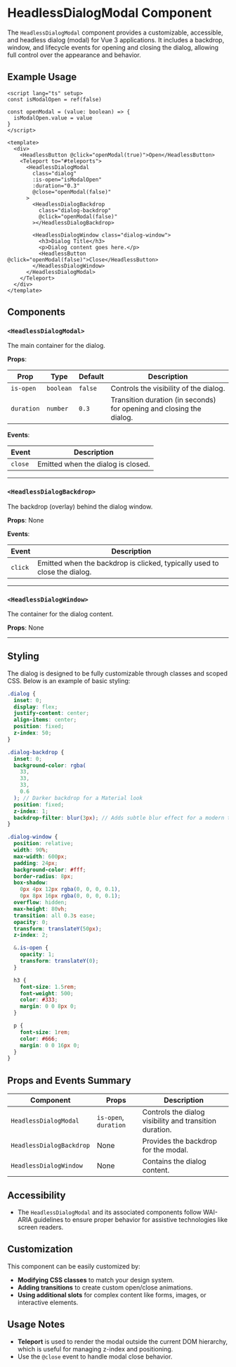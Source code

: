 # HeadlessDialogModal Component

The `HeadlessDialogModal` component provides a customizable, accessible, and headless dialog (modal) for Vue 3 applications. It includes a backdrop, window, and lifecycle events for opening and closing the dialog, allowing full control over the appearance and behavior.

## Example Usage

```vue
<script lang="ts" setup>
const isModalOpen = ref(false)

const openModal = (value: boolean) => {
  isModalOpen.value = value
}
</script>

<template>
  <div>
    <HeadlessButton @click="openModal(true)">Open</HeadlessButton>
    <Teleport to="#teleports">
      <HeadlessDialogModal
        class="dialog"
        :is-open="isModalOpen"
        :duration="0.3"
        @close="openModal(false)"
      >
        <HeadlessDialogBackdrop
          class="dialog-backdrop"
          @click="openModal(false)"
        ></HeadlessDialogBackdrop>

        <HeadlessDialogWindow class="dialog-window">
          <h3>Dialog Title</h3>
          <p>Dialog content goes here.</p>
          <HeadlessButton @click="openModal(false)">Close</HeadlessButton>
        </HeadlessDialogWindow>
      </HeadlessDialogModal>
    </Teleport>
  </div>
</template>
```

## Components

### `<HeadlessDialogModal>`

The main container for the dialog.

**Props**:

| Prop       | Type      | Default | Description                                                          |
| ---------- | --------- | ------- | -------------------------------------------------------------------- |
| `is-open`  | `boolean` | `false` | Controls the visibility of the dialog.                               |
| `duration` | `number`  | `0.3`   | Transition duration (in seconds) for opening and closing the dialog. |

**Events**:

| Event   | Description                        |
| ------- | ---------------------------------- |
| `close` | Emitted when the dialog is closed. |

---

### `<HeadlessDialogBackdrop>`

The backdrop (overlay) behind the dialog window.

**Props**: None

**Events**:

| Event   | Description                                                               |
| ------- | ------------------------------------------------------------------------- |
| `click` | Emitted when the backdrop is clicked, typically used to close the dialog. |

---

### `<HeadlessDialogWindow>`

The container for the dialog content.

**Props**: None

---

## Styling

The dialog is designed to be fully customizable through classes and scoped CSS. Below is an example of basic styling:

```scss
.dialog {
  inset: 0;
  display: flex;
  justify-content: center;
  align-items: center;
  position: fixed;
  z-index: 50;
}

.dialog-backdrop {
  inset: 0;
  background-color: rgba(
    33,
    33,
    33,
    0.6
  ); // Darker backdrop for a Material look
  position: fixed;
  z-index: 1;
  backdrop-filter: blur(3px); // Adds subtle blur effect for a modern touch
}

.dialog-window {
  position: relative;
  width: 90%;
  max-width: 600px;
  padding: 24px;
  background-color: #fff;
  border-radius: 8px;
  box-shadow:
    0px 4px 12px rgba(0, 0, 0, 0.1),
    0px 8px 16px rgba(0, 0, 0, 0.1);
  overflow: hidden;
  max-height: 80vh;
  transition: all 0.3s ease;
  opacity: 0;
  transform: translateY(50px);
  z-index: 2;

  &.is-open {
    opacity: 1;
    transform: translateY(0);
  }

  h3 {
    font-size: 1.5rem;
    font-weight: 500;
    color: #333;
    margin: 0 0 8px 0;
  }

  p {
    font-size: 1rem;
    color: #666;
    margin: 0 0 16px 0;
  }
}
```

## Props and Events Summary

| Component                | Props                 | Description                                             |
| ------------------------ | --------------------- | ------------------------------------------------------- |
| `HeadlessDialogModal`    | `is-open`, `duration` | Controls the dialog visibility and transition duration. |
| `HeadlessDialogBackdrop` | None                  | Provides the backdrop for the modal.                    |
| `HeadlessDialogWindow`   | None                  | Contains the dialog content.                            |

## Accessibility

- The `HeadlessDialogModal` and its associated components follow WAI-ARIA guidelines to ensure proper behavior for assistive technologies like screen readers.

## Customization

This component can be easily customized by:

- **Modifying CSS classes** to match your design system.
- **Adding transitions** to create custom open/close animations.
- **Using additional slots** for complex content like forms, images, or interactive elements.

## Usage Notes

- **Teleport** is used to render the modal outside the current DOM hierarchy, which is useful for managing z-index and positioning.
- Use the `@close` event to handle modal close behavior.

